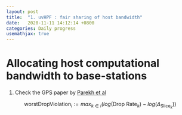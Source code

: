 ```yaml
---
layout: post
title:  "1. uvHPF : fair sharing of host bandwidth"
date:   2020-11-11 14:12:14 +0800
categories: Daily progress
usemathjax: true
---
```

# Allocating host computational bandwidth to base-stations
1. Check the GPS paper by [Parekh et al][GPS-Parekh]

$$ \text{worstDropViolation}_i := max_{k \in i}\Big(log(\text{Drop Rate}_{k}) - log(\Delta_{\text{Slice}_k})\Big) $$

[GPS-Parekh]: http://www.cs.columbia.edu/~ricardo/misc/docs/gps.pdf
<!-- [jekyll-gh]:   https://github.com/jekyll/jekyll
[jekyll-talk]: https://talk.jekyllrb.com/ -->
